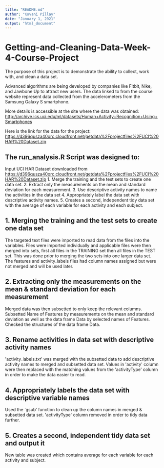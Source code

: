 ```yaml
---
title: "README.md"
author: "Kovani Pillay"
date: "January 1, 2021"
output: "html_document"
---
```


# Getting-and-Cleaning-Data-Week-4-Course-Project

The purpose of this project is to demonstrate the ability to collect, work with, and clean a data set.

Advanced algorithms are being developed by companies like Fitbit, Nike, and Jawbone Up to attract new users. The data linked to from the course website represent data collected from the accelerometers from the Samsung Galaxy S smartphone. 

More details is accessible at the site where the data was obtained:
http://archive.ics.uci.edu/ml/datasets/Human+Activity+Recognition+Using+Smartphones 

Here is the link for the data for the project:
https://d396qusza40orc.cloudfront.net/getdata%2Fprojectfiles%2FUCI%20HAR%20Dataset.zip  
 
## The run_analysis.R Script was designed to:
Input UCI HAR Dataset downloaded from https://d396qusza40orc.cloudfront.net/getdata%2Fprojectfiles%2FUCI%20HAR%20Dataset.zip 
        1. Merge the training and the test sets to create one data set.
        2. Extract only the measurements on the mean and standard deviation for each measurement. 
        3. Use descriptive activity names to name the activities in the data set
        4. Appropriately label the data set with descriptive activity names. 
        5. Creates a second, independent tidy data set with the average of each variable for each activity and each subject. 
        
## 1. Merging the training and the test sets to create one data set
The targeted text files were imported to read data from the files into the variables. Files were imported individually and applicable files were then merged into sets, first all files in the TRAINING set then all files in the TEST set. This was done prior to merging the two sets into one larger data set. The features and activity_labels files had column names assigned but were not merged and will be used later.

## 2. Extracting only the measurements on the mean & standard deviation for each measurement 
Merged data was then subsetted to only keep the relevant columns. Subsetted Name of Features by measurements on the mean and standard deviation as well as the data frame Data by selected names of Features. Checked the structures of the data frame Data. 

## 3. Rename activities in data set with descriptive activity names 
'activity_labels.txt' was merged with the subsetted data to add descriptive activity names to merged and subsetted data set. Values in 'activity' column were then replaced with the matching values from the 'activityType' column in order to make the data easier to read.  
 
## 4. Appropriately labels the data set with descriptive variable names 
Used the 'gsub' function to clean up the column names in merged & subsetted data set. 'activityType' column removed in order to tidy data further.

## 5. Creates a second, independent tidy data set and output it 
New table was created which contains average for each variable for each activity and subject.


     
 
